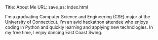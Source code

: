 Title: About Me
URL: 
save_as: index.html

<p style="max-width: 500px;">
I'm a graduating Computer Science and Engineering (CSE) major
at the University of Connecticut.  I'm an avid hackathon attendee
who enjoys coding in Python and quickly learning and applying new
technologies.  In my free time, I enjoy dancing East Coast Swing.
</p>
